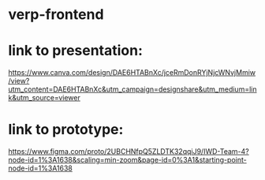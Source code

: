 # verp-frontend

# link to presentation:
https://www.canva.com/design/DAE6HTABnXc/jceRmDonRYjNjcWNvjMmiw/view?utm_content=DAE6HTABnXc&utm_campaign=designshare&utm_medium=link&utm_source=viewer

# link to prototype:
https://www.figma.com/proto/2UBCHNfpQ5ZLDTK32qqiJ9/IWD-Team-4?node-id=1%3A1638&scaling=min-zoom&page-id=0%3A1&starting-point-node-id=1%3A1638